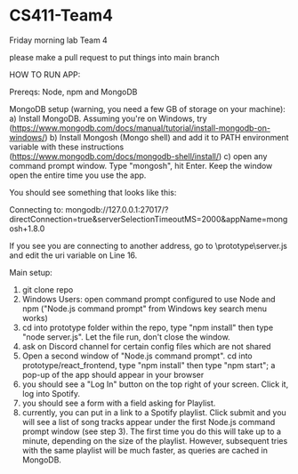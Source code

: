 # CS411-Team4

Friday morning lab Team 4

please make a pull request to put things into main branch


HOW TO RUN APP:

Prereqs: Node, npm and MongoDB

MongoDB setup (warning, you need a few GB of storage on your machine):
a) Install MongoDB. Assuming you're on Windows, try (https://www.mongodb.com/docs/manual/tutorial/install-mongodb-on-windows/)
b) Install Mongosh (Mongo shell) and add it to PATH environment variable with these instructions (https://www.mongodb.com/docs/mongodb-shell/install/)
c) open any command prompt window. Type "mongosh", hit Enter. Keep the window open the entire time you use the app.

You should see something that looks like this:

Connecting to:          mongodb://127.0.0.1:27017/?directConnection=true&serverSelectionTimeoutMS=2000&appName=mongosh+1.8.0

If you see you are connecting to another address, go to \prototype\server.js and edit the uri variable on Line 16.


Main setup:
1) git clone repo
2) Windows Users: open command prompt configured to use Node and npm ("Node.js command prompt" from Windows key search menu works)
3) cd into prototype folder within the repo, type "npm install" then type "node server.js". Let the file run, don't close the window.
4) ask on Discord channel for certain config files which are not shared
5) Open a second window of "Node.js command prompt". cd into prototype/react_frontend, type "npm install" then type "npm start"; a pop-up of the app should appear in your browser
6) you should see a "Log In" button on the top right of your screen. Click it, log into Spotify. 
7) you should see a form with a field asking for Playlist.
8) currently, you can put in a link to a Spotify playlist. Click submit and you will see a list of song tracks appear under the first Node.js command prompt window (see step 3).
The first time you do this will take up to a minute, depending on the size of the playlist. However, subsequent tries with the same playlist will be much faster, as queries are
cached in MongoDB.

